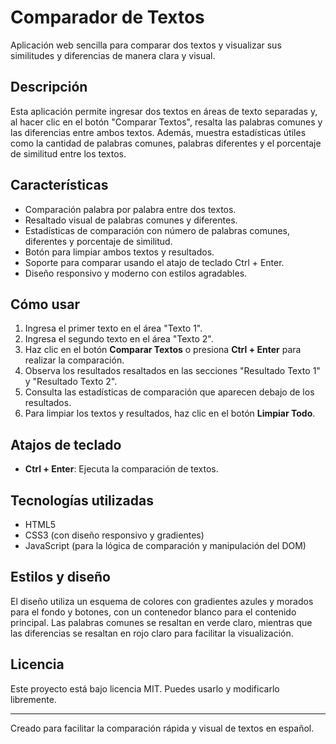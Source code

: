 # Comparador de Textos

Aplicación web sencilla para comparar dos textos y visualizar sus similitudes y diferencias de manera clara y visual.

## Descripción

Esta aplicación permite ingresar dos textos en áreas de texto separadas y, al hacer clic en el botón "Comparar Textos", resalta las palabras comunes y las diferencias entre ambos textos. Además, muestra estadísticas útiles como la cantidad de palabras comunes, palabras diferentes y el porcentaje de similitud entre los textos.

## Características

- Comparación palabra por palabra entre dos textos.
- Resaltado visual de palabras comunes y diferentes.
- Estadísticas de comparación con número de palabras comunes, diferentes y porcentaje de similitud.
- Botón para limpiar ambos textos y resultados.
- Soporte para comparar usando el atajo de teclado Ctrl + Enter.
- Diseño responsivo y moderno con estilos agradables.

## Cómo usar

1. Ingresa el primer texto en el área "Texto 1".
2. Ingresa el segundo texto en el área "Texto 2".
3. Haz clic en el botón **Comparar Textos** o presiona **Ctrl + Enter** para realizar la comparación.
4. Observa los resultados resaltados en las secciones "Resultado Texto 1" y "Resultado Texto 2".
5. Consulta las estadísticas de comparación que aparecen debajo de los resultados.
6. Para limpiar los textos y resultados, haz clic en el botón **Limpiar Todo**.

## Atajos de teclado

- **Ctrl + Enter**: Ejecuta la comparación de textos.

## Tecnologías utilizadas

- HTML5
- CSS3 (con diseño responsivo y gradientes)
- JavaScript (para la lógica de comparación y manipulación del DOM)

## Estilos y diseño

El diseño utiliza un esquema de colores con gradientes azules y morados para el fondo y botones, con un contenedor blanco para el contenido principal. Las palabras comunes se resaltan en verde claro, mientras que las diferencias se resaltan en rojo claro para facilitar la visualización.

## Licencia

Este proyecto está bajo licencia MIT. Puedes usarlo y modificarlo libremente.

---
Creado para facilitar la comparación rápida y visual de textos en español.
